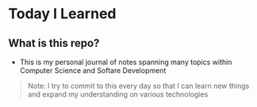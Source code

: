 # Today I Learned

## What is this repo?

- This is my personal journal of notes spanning many topics within Computer Science and Softare Development

> Note: I try to commit to this every day so that I can learn new things and expand my understanding on various technologies
